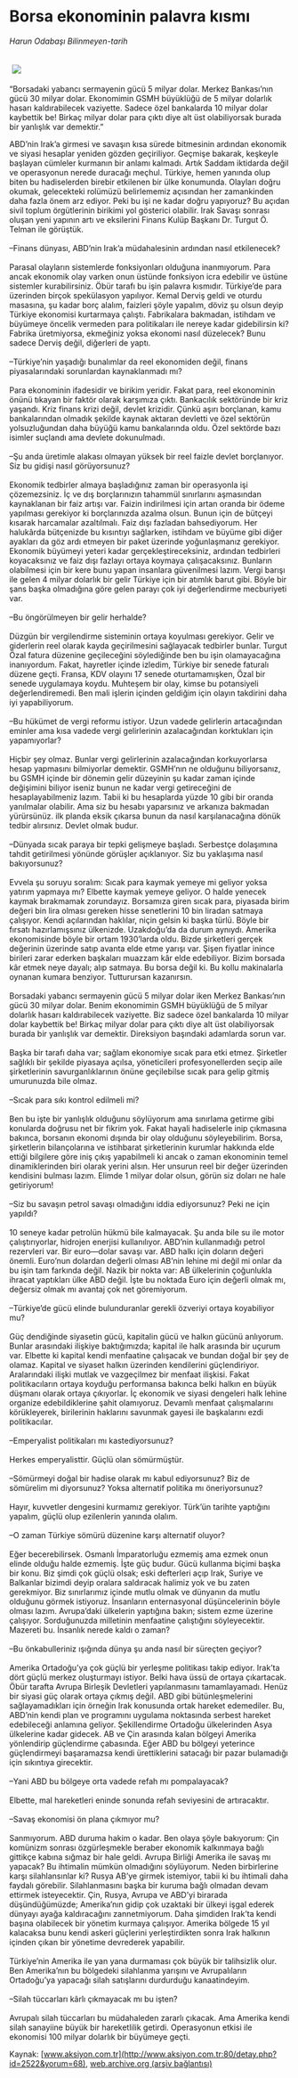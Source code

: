 # Borsa ekonominin palavra kısmı

*Harun Odabaşı Bilinmeyen-tarih*

<div>
 <font>
  <img border="0" height="1" src="/web/20030706040149im_/http://www.aksiyon.com.tr/images/blank.gif"/>
 </font>
 <font class="content">
  <p>
   <img border="0" hspace="5" src="/web/20030706040149im_/http://www.aksiyon.com.tr/resim/53/36.jpg" vspace="5"/>
  </p>
 </font>
 <font class="content">
  “Borsadaki yabancı sermayenin gücü 5 milyar dolar. Merkez Bankası’nın gücü 30 milyar dolar. Ekonomimin GSMH büyüklüğü de 5 milyar dolarlık hasarı kaldırabilecek vaziyette. Sadece özel bankalarda 10 milyar dolar kaybettik be! Birkaç milyar dolar para çıktı diye alt üst olabiliyorsak burada bir yanlışlık var demektir.”
 </font>
 <p>
  <font class="content">
   ABD’nin Irak’a girmesi ve savaşın kısa sürede bitmesinin ardından ekonomik ve siyasi hesaplar yeniden gözden geçiriliyor. Geçmişe bakarak, keşkeyle başlayan cümleler kurmanın bir anlamı kalmadı. Artık Saddam iktidarda değil ve operasyonun nerede duracağı meçhul. Türkiye, hemen yanında olup biten bu hadiselerden birebir etkilenen bir ülke konumunda. Olayları doğru okumak, gelecekteki rolümüzü belirlememiz açısından her zamankinden daha fazla önem arz ediyor. Peki bu işi ne kadar doğru yapıyoruz? Bu açıdan sivil toplum örgütlerinin birikimi yol gösterici olabilir. Irak Savaşı sonrası oluşan yeni yapının artı ve eksilerini Finans Kulüp Başkanı Dr. Turgut Ö. Telman ile görüştük.
   <br/>
   <br/>
   –Finans dünyası, ABD’nin Irak’a müdahalesinin ardından nasıl etkilenecek?
   <br/>
   <br/>
   Parasal olayların sistemlerde fonksiyonları olduğuna inanmıyorum. Para ancak ekonomik olay varken onun üstünde fonksiyon icra edebilir ve üstüne sistemler kurabilirsiniz. Öbür tarafı bu işin palavra kısmıdır. Türkiye’de para üzerinden birçok spekülasyon yapılıyor. Kemal Derviş geldi ve oturdu masasına, şu kadar borç alalım, faizleri şöyle yapalım, döviz şu olsun deyip Türkiye ekonomisi kurtarmaya çalıştı. Fabrikalara bakmadan, istihdam ve büyümeye öncelik vermeden para politikaları ile nereye kadar gidebilirsin ki? Fabrika üretmiyorsa, ekmeğiniz yoksa ekonomi nasıl düzelecek? Bunu sadece Derviş değil, diğerleri de yaptı.
   <br/>
   <br/>
   –Türkiye’nin yaşadığı bunalımlar da reel ekonomiden değil, finans piyasalarındaki sorunlardan kaynaklanmadı mı?
   <br/>
   <br/>
   Para ekonominin ifadesidir ve birikim yeridir. Fakat para, reel ekonominin önünü tıkayan bir faktör olarak karşımıza çıktı. Bankacılık sektöründe bir kriz yaşandı. Kriz finans krizi değil, devlet krizidir. Çünkü aşırı borçlanan, kamu bankalarından olmadık şekilde kaynak aktaran devletti ve özel sektörün yolsuzluğundan daha büyüğü kamu bankalarında oldu. Özel sektörde bazı isimler suçlandı ama devlete dokunulmadı.
   <br/>
   <br/>
   –Şu anda üretimle alakası olmayan yüksek bir reel faizle devlet borçlanıyor. Siz bu gidişi nasıl görüyorsunuz?
   <br/>
   <br/>
   Ekonomik tedbirler almaya başladığınız zaman bir operasyonla işi çözemezsiniz. İç ve dış borçlarınızın tahammül sınırlarını aşmasından kaynaklanan bir faiz artışı var. Faizin indirilmesi için artan oranda bir ödeme yapılması gerekiyor ki borçlarınızda azalma olsun. Bunun için de bütçeyi kısarak harcamalar azaltılmalı. Faiz dışı fazladan bahsediyorum. Her halukârda bütçenizde bu kısıntıyı sağlarken, istihdam ve büyüme gibi diğer ayakları da göz ardı etmeyen bir paket üzerinde yoğunlaşmanız gerekiyor. Ekonomik büyümeyi yeteri kadar gerçekleştireceksiniz, ardından tedbirleri koyacaksınız ve faiz dışı fazlayı ortaya koymaya çalışacaksınız. Bunların olabilmesi için bir kere bunu yapan insanlara güvenilmesi lazım. Vergi barışı ile gelen 4 milyar dolarlık bir gelir Türkiye için bir atımlık barut gibi. Böyle bir şans başka olmadığına göre gelen parayı çok iyi değerlendirme mecburiyeti var.
   <br/>
   <br/>
   –Bu öngörülmeyen bir gelir herhalde?
   <br/>
   <br/>
   Düzgün bir vergilendirme sisteminin ortaya koyulması gerekiyor. Gelir ve giderlerin reel olarak kayda geçirilmesini sağlayacak tedbirler bunlar. Turgut Özal fatura düzenine geçileceğini söylediğinde ben bu işin olamayacağına inanıyordum. Fakat, hayretler içinde izledim, Türkiye bir senede faturalı düzene geçti. Fransa, KDV olayını 17 senede oturtamamışken, Özal bir senede uygulamaya koydu. Muhteşem bir olay, kimse bu potansiyeli değerlendiremedi. Ben mali işlerin içinden geldiğim için olayın takdirini daha iyi yapabiliyorum.
   <br/>
   <br/>
   –Bu hükümet de vergi reformu istiyor. Uzun vadede gelirlerin artacağından eminler ama kısa vadede vergi gelirlerinin azalacağından korktukları için yapamıyorlar?
   <br/>
   <br/>
   Hiçbir şey olmaz. Bunlar vergi gelirlerinin azalacağından korkuyorlarsa hesap yapmasını bilmiyorlar demektir. GSMH’nın ne olduğunu biliyorsanız, bu GSMH içinde bir dönemin gelir düzeyinin şu kadar zaman içinde değişimini biliyor iseniz bunun ne kadar vergi getireceğini de hesaplayabilmeniz lazım. Tabii ki bu hesaplarda yüzde 10 gibi bir oranda yanılmalar olabilir. Ama siz bu hesabı yaparsınız ve arkanıza bakmadan yürürsünüz. ilk planda eksik çıkarsa bunun da nasıl karşılanacağına dönük tedbir alırsınız. Devlet olmak budur.
   <br/>
   <br/>
   –Dünyada sıcak paraya bir tepki gelişmeye başladı. Serbestçe dolaşımına tahdit getirilmesi yönünde görüşler açıklanıyor. Siz bu yaklaşıma nasıl bakıyorsunuz?
   <br/>
   <br/>
   Evvela şu soruyu soralım: Sıcak para kaymak yemeye mi geliyor yoksa yatırım yapmaya mı? Elbette kaymak yemeye geliyor. O halde yenecek kaymak bırakmamak zorundayız. Borsamıza giren sıcak para, piyasada birim değeri bin lira olması gereken hisse senetlerini 10 bin liradan satmaya çalışıyor. Kendi açılarından haklılar, niçin gelsin ki başka türlü. Böyle bir fırsatı hazırlamışsınız ülkenizde. Uzakdoğu’da da durum aynıydı. Amerika ekonomisinde böyle bir ortam 1930’larda oldu. Bizde şirketleri gerçek değerinin üzerinde satıp avanta elde etme yarışı var. Şişen fiyatlar inince birileri zarar ederken başkaları muazzam kâr elde edebiliyor. Bizim borsada kâr etmek neye dayalı; alıp satmaya. Bu borsa değil ki. Bu kollu makinalarla oynanan kumara benziyor. Tutturursan kazanırsın.
   <br/>
   <br/>
   Borsadaki yabancı sermayenin gücü 5 milyar dolar iken Merkez Bankası’nın gücü 30 milyar dolar. Benim ekonomimin GSMH büyüklüğü de 5 milyar dolarlık hasarı kaldırabilecek vaziyette. Biz sadece özel bankalarda 10 milyar dolar kaybettik be! Birkaç milyar dolar para çıktı diye alt üst olabiliyorsak burada bir yanlışlık var demektir. Direksiyon başındaki adamlarda sorun var.
   <br/>
   <br/>
   Başka bir tarafı daha var; sağlam ekonomiye sıcak para etki etmez. Şirketler sağlıklı bir şekilde piyasaya açılsa, yöneticileri profesyonellerden seçip aile şirketlerinin savurganlıklarının önüne geçilebilse sıcak para gelip gitmiş umurunuzda bile olmaz.
   <br/>
   <br/>
   –Sıcak para sıkı kontrol edilmeli mi?
   <br/>
   <br/>
   Ben bu işte bir yanlışlık olduğunu söylüyorum ama sınırlama getirme gibi konularda doğrusu net bir fikrim yok. Fakat hayali hadiselerle inip çıkmasına bakınca, borsanın ekonomi dışında bir olay olduğunu söyleyebilirim. Borsa, şirketlerin bilançolarına ve istihbarat şirketlerinin kurumlar hakkında elde ettiği bilgilere göre iniş çıkış yapabilmeli ki ancak o zaman ekonominin temel dinamiklerinden biri olarak yerini alsın. Her unsurun reel bir değer üzerinden kendisini bulması lazım. Elimde 1 milyar dolar olsun, görün siz doları ne hale getiriyorum!
   <br/>
   <br/>
   –Siz bu savaşın petrol savaşı olmadığını iddia ediyorsunuz? Peki ne için yapıldı?
   <br/>
   <br/>
   10 seneye kadar petrolün hükmü bile kalmayacak. Şu anda bile su ile motor çalıştırıyorlar, hidrojen enerjisi kullanılıyor. ABD’nin kullanmadığı petrol rezervleri var. Bir euro—dolar savaşı var. ABD halkı için doların değeri önemli. Euro’nun dolardan değerli olması AB’nin lehine mi değil mi onlar da bu işin tam farkında değil. Nazik bir nokta var: AB ülkelerinin çoğunlukla ihracat yaptıkları ülke ABD değil. İşte bu noktada Euro için değerli olmak mı, değersiz olmak mı avantaj çok net göremiyorum.
   <br/>
   <br/>
   –Türkiye’de gücü elinde bulunduranlar gerekli özveriyi ortaya koyabiliyor mu?
   <br/>
   <br/>
   Güç dendiğinde siyasetin gücü, kapitalin gücü ve halkın gücünü anlıyorum. Bunlar arasındaki ilişkiye baktığımızda; kapital ile halk arasında bir uçurum var. Elbette ki kapital kendi menfaatine çalışacak ve bundan doğal bir şey de olamaz. Kapital ve siyaset halkın üzerinden kendilerini güçlendiriyor. Aralarındaki ilişki mutlak ve vazgeçilmez bir menfaat ilişkisi. Fakat politikacıların ortaya koyduğu performansa bakınca belki halkın en büyük düşmanı olarak ortaya çıkıyorlar. İç ekonomik ve siyasi dengeleri halk lehine organize edebildiklerine şahit olamıyoruz. Devamlı menfaat çalışmalarını körükleyerek, birilerinin haklarını savunmak gayesi ile başkalarını ezdi politikacılar.
   <br/>
   <br/>
   –Emperyalist politikaları mı kastediyorsunuz?
   <br/>
   <br/>
   Herkes emperyalisttir. Güçlü olan sömürmüştür.
   <br/>
   <br/>
   –Sömürmeyi doğal bir hadise olarak mı kabul ediyorsunuz? Biz de sömürelim mi diyorsunuz? Yoksa alternatif politika mı öneriyorsunuz?
   <br/>
   <br/>
   Hayır, kuvvetler dengesini kurmamız gerekiyor. Türk’ün tarihte yaptığını yapalım, güçlü olup ezilenlerin yanında olalım.
   <br/>
   <br/>
   –O zaman Türkiye sömürü düzenine karşı alternatif oluyor?
   <br/>
   <br/>
   Eğer becerebilirsek. Osmanlı İmparatorluğu ezmemiş ama ezmek onun elinde olduğu halde ezmemiş. İşte güç budur. Gücü kullanma biçimi başka bir konu. Biz şimdi çok güçlü olsak; eski defterleri açıp Irak, Suriye ve Balkanlar bizimdi deyip oralara saldıracak halimiz yok ve bu zaten gerekmiyor. Biz sınırlarımız içinde mutlu olmak ve dünyanın da mutlu olduğunu görmek istiyoruz. İnsanların enternasyonal düşüncelerinin böyle olması lazım. Avrupa’daki ülkelerin yaptığına bakın; sistem ezme üzerine çalışıyor. Sorduğunuzda milletinin menfaatine çalıştığını söyleyecektir. Mazereti bu. İnsanlık nerede kaldı o zaman?
   <br/>
   <br/>
   –Bu önkabulleriniz ışığında dünya şu anda nasıl bir süreçten geçiyor?
   <br/>
   <br/>
   Amerika Ortadoğu’ya çok güçlü bir yerleşme politikası takip ediyor. Irak’ta dört güçlü merkez oluşturmayı istiyor. Belki hava üssü de ortaya çıkartacak. Öbür tarafta Avrupa Birleşik Devletleri yapılanmasını tamamlayamadı. Henüz bir siyasi güç olarak ortaya çıkmış değil. ABD gibi bütünleşmelerini sağlayamadıkları için örneğin Irak konusunda ortak hareket edemediler. Bu, ABD’nin kendi plan ve programını uygulama noktasında serbest hareket edebileceği anlamına geliyor. Şekillendirme Ortadoğu ülkelerinden Asya ülkelerine kadar gidecek. AB ve Çin arasında kalan bölgeyi Amerika yönlendirip güçlendirme çabasında. Eğer ABD bu bölgeyi yeterince güçlendirmeyi başaramazsa kendi ürettiklerini satacağı bir pazar bulamadığı için sıkıntıya girecektir.
   <br/>
   <br/>
   –Yani ABD bu bölgeye orta vadede refah mı pompalayacak?
   <br/>
   <br/>
   Elbette, mal hareketleri eninde sonunda refah seviyesini de artıracaktır.
   <br/>
   <br/>
   –Savaş ekonomisi ön plana çıkmıyor mu?
   <br/>
   <br/>
   Sanmıyorum. ABD duruma hakim o kadar. Ben olaya şöyle bakıyorum: Çin komünizm sonrası özgürleşmekle beraber ekonomik kalkınmaya bağlı gittikçe kabına sığmaz bir hale geldi. Avrupa Birliği Amerika ile savaş mı yapacak? Bu ihtimalin  mümkün olmadığını söylüyorum. Neden birbirlerine karşı silahlansınlar ki? Rusya AB’ye girmek istemiyor, tabii ki bu ihtimali daha faydalı görebilir. Silahlanmasını başka bir kuruma bağlı olmadan devam ettirmek isteyecektir. Çin, Rusya, Avrupa ve ABD’yi birarada düşündüğümüzde; Amerika’nın gidip çok uzaktaki bir ülkeyi işgal ederek dünyayı ayağa kaldıracağını zannetmiyorum. Daha şimdiden Irak’ta kendi başına olabilecek bir yönetim kurmaya çalışıyor. Amerika bölgede 15 yıl kalacaksa bunu kendi askeri güçlerini yerleştirdikten sonra Irak halkının içinden çıkan bir yönetime devrederek yapabilir.
   <br/>
   <br/>
   Türkiye’nin Amerika ile yan yana durmaması çok büyük bir talihsizlik olur. Ben Amerika’nın bu bölgedeki silahlanma yarışını ve Avrupalıların Ortadoğu’ya yapacağı silah satışlarını durdurduğu kanaatindeyim.
   <br/>
   <br/>
   –Silah tüccarları kârlı çıkmayacak mı bu işten?
   <br/>
   <br/>
   Avrupalı silah tüccarları bu müdahaleden zararlı çıkacak. Ama Amerika kendi silah sanayiine büyük bir hareketlilik getirdi. Operasyonun etkisi ile ekonomisi 100 milyar dolarlık bir büyümeye geçti.
   <br/>
  </font>
 </p>
</div>


Kaynak: [www.aksiyon.com.tr](http://www.aksiyon.com.tr:80/detay.php?id=2522&yorum=68), [web.archive.org (arşiv bağlantısı)](http://web.archive.org/web/20030706040149/http://www.aksiyon.com.tr:80/detay.php?id=2522&yorum=68)
